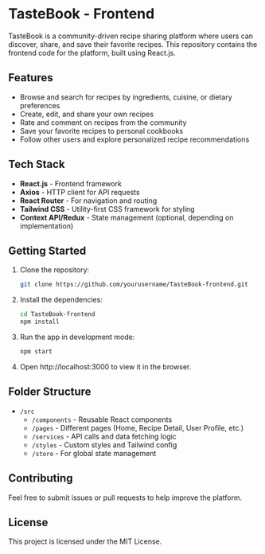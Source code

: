 # TasteBook - Frontend

TasteBook is a community-driven recipe sharing platform where users can discover, share, and save their favorite recipes. This repository contains the frontend code for the platform, built using React.js.

## Features

- Browse and search for recipes by ingredients, cuisine, or dietary preferences
- Create, edit, and share your own recipes
- Rate and comment on recipes from the community
- Save your favorite recipes to personal cookbooks
- Follow other users and explore personalized recipe recommendations

## Tech Stack

- **React.js** - Frontend framework
- **Axios** - HTTP client for API requests
- **React Router** - For navigation and routing
- **Tailwind CSS** - Utility-first CSS framework for styling
- **Context API/Redux** - State management (optional, depending on implementation)

## Getting Started

1. Clone the repository:

    ```bash
    git clone https://github.com/yourusername/TasteBook-frontend.git

2. Install the dependencies:

    ```bash
    cd TasteBook-frontend
    npm install

3. Run the app in development mode:
    ```bash
    npm start

4. Open http://localhost:3000 to view it in the browser.

## Folder Structure

- `/src`
  - `/components` - Reusable React components
  - `/pages` - Different pages (Home, Recipe Detail, User Profile, etc.)
  - `/services` - API calls and data fetching logic
  - `/styles` - Custom styles and Tailwind config
  - `/store` - For global state management

## Contributing

Feel free to submit issues or pull requests to help improve the platform.

## License

This project is licensed under the MIT License.

